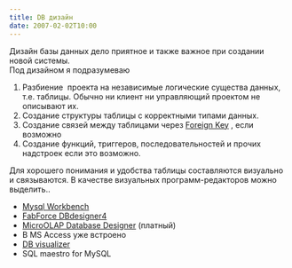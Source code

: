 ```yaml
---
title: DB дизайн
date: 2007-02-02T10:00
---
```


Дизайн базы данных дело приятное и также важное при создании новой системы.  
Под дизайном я подразумеваю

1. Разбиение  проекта на независимые логические существа данных, т.е. таблицы. Обычно ни клиент ни управляющий проектом не описывают их.
2. Создание структуры таблицы с корректными типами данных.
3. Создание связей между таблицами через [Foreign Key](http://0804team.kiev.ua/dm/blog/2006/05/07/%d1%8d%d0%ba%d1%81%d0%ba%d1%83%d1%80%d1%81-%d0%b2-sql/) , если возможно
4. Создание функций, триггеров, последовательностей и прочих надстроек если это возможно.

Для хорошего понимания и удобства таблицы составляются визуально и связываются. В качестве визуальных программ-редакторов можно выделить..[  
](http://fabforce.net/dbdesigner4/)

- [Mysql Workbench](http://dev.mysql.com/downloads/gui-tools/5.0.html)
- [FabForce DBdesigner4](http://fabforce.net/dbdesigner4/)
- [MicroOLAP Database Designer](http://www.microolap.com/products/database/mysql-designer/) (платный)
- В MS Access уже встроено
- [DB visualizer](http://www.minq.se/products/dbvis/)
- SQL maestro for MySQL